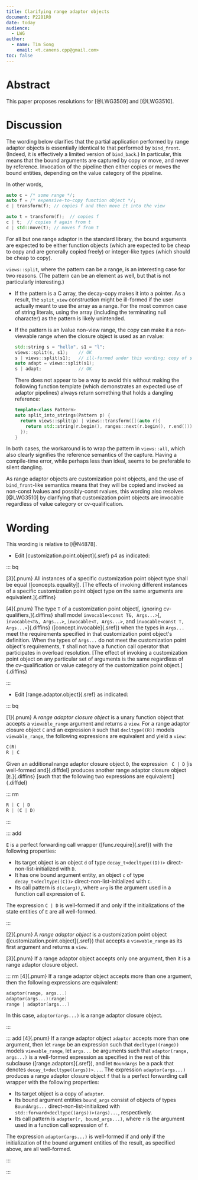 ```yaml
---
title: Clarifying range adaptor objects
document: P2281R0
date: today
audience:
  - LWG
author:
  - name: Tim Song
    email: <t.canens.cpp@gmail.com>
toc: false
---
```


# Abstract
This paper proposes resolutions for [@LWG3509] and [@LWG3510].

# Discussion

The wording below clarifies that the partial application performed by range adaptor objects
is essentially identical to that performed by `bind_front`. (Indeed, it is
effectively a limited version of `bind_back`.) In particular, this means that
the bound arguments are captured by copy or move, and never by reference.
Invocation of the pipeline then either copies or moves the bound entities,
depending on the value category of the pipeline.

In other words,

```c++
auto c = /* some range */;
auto f = /* expensive-to-copy function object */;
c | transform(f); // copies f and then move it into the view

auto t = transform(f);  // copies f
c | t;  // copies f again from t
c | std::move(t); // moves f from t
```

For all but one range adaptor in the standard library, the bound arguments are
expected to be either function objects (which are expected to be cheap to copy
and are generally copied freely) or integer-like types (which should be cheap to copy).

`views::split`, where the pattern can be a range, is an interesting case for two reasons.
(The pattern can be an element as well, but that is not particularly interesting.)

- If the pattern is a C array, the decay-copy makes it into a pointer. As a
  result, the `split_view` construction might be ill-formed if the user actually
  meant to use the array as a range. For the most common case of string literals,
  using the array (including the terminating null character) as the pattern is
  likely unintended.

- If the pattern is an lvalue non-view range, the copy can make it a non-viewable
  range when the closure object is used as an rvalue:

  ```c++
  std::string s = "hello", s1 = "l";
  views::split(s, s1);    // OK
  s | views::split(s1);   // ill-formed under this wording; copy of s1 forwarded as rvalue
  auto adapt = views::split(s1);
  s | adapt;              // OK
  ```

  There does not appear to be a way to avoid this without making the following
  function template (which demonstrates an expected use of adaptor pipelines)
  always return something that holds a dangling reference:

  ```c++
  template<class Pattern>
  auto split_into_strings(Pattern p) {
    return views::split(p) | views::transform([](auto r){
      return std::string(r.begin(), ranges::next(r.begin(), r.end()));
    });
  }
  ```

In both cases, the workaround is to wrap the pattern in `views::all`, which also
clearly signifies the reference semantics of the capture. Having a compile-time
error, while perhaps less than ideal, seems to be preferable to silent dangling.

As range adaptor objects are customization point objects, and the use of
`bind_front`-like semantics means that they will be copied and invoked as
non-const lvalues and possibly-const rvalues, this wording also resolves [@LWG3510] by
clarifying that customization point objects are invocable regardless of value
category or cv-qualification.


# Wording

This wording is relative to [@N4878].

- Edit [customization.point.object]{.sref} p4 as indicated:

::: bq

[3]{.pnum} All instances of a specific customization point object type shall be
equal ([concepts.equality]). [The effects of invoking different instances of a
specific customization point object type on the same arguments are equivalent.]{.diffins}

[4]{.pnum} The type `T` of a customization point object[, ignoring cv-qualifiers,]{.diffins} shall model
`invocable<const T&, Args...>`[, `invocable<T&, Args...>`, `invocable<T, Args...>`,
and `invocable<const T, Args...>`]{.diffins} ([concept.invocable]{.sref}) when the types in
`Args...` meet the requirements specified in that customization point object's
definition. When the types of `Args...` do not meet the customization point
object's requirements, `T` shall not have a function call operator that
participates in overload resolution. [The effect of invoking a customization
point object on any particular set of arguments is the same regardless of
the cv-qualification or value category of the customization point object.]{.diffins}

:::

- Edit [range.adaptor.object]{.sref} as indicated:

::: bq

[1]{.pnum} A _range adaptor closure object_ is a unary function object that
accepts a `viewable_­range` argument and returns a `view`. For a range adaptor
closure object `C` and an expression `R` such that `decltype((R))` models
`viewable_­range`, the following expressions are equivalent and yield a `view`:

```c++
C(R)
R | C
```

Given an additional range adaptor closure object `D`, the expression ` C | D` [is
well-formed and]{.diffdel} produces another range adaptor closure object [`E`.]{.diffins} [such that the
following two expressions are equivalent:]{.diffdel}

::: rm

```c++
R | C | D
R | (C | D)
```

:::

::: add

`E` is a perfect forwarding call wrapper ([func.require]{.sref}) with the following properties:

- Its target object is an object `d` of type `decay_t<decltype((D))>` direct-non-list-initialized with `D`.
- It has one bound argument entity, an object `c` of type `decay_t<decltype((C))>` direct-non-list-initialized with `C`.
- Its call pattern is `d(c(arg))`, where `arg` is the argument used in a function call expression of `E`.

The expression `C | D` is well-formed if and only if the initializations of the
state entities of `E` are all well-formed.

:::

[2]{.pnum}
A _range adaptor object_ is a customization point object
([customization.point.object]{.sref}) that accepts a `viewable_­range` as its
first argument and returns a `view`.

[3]{.pnum}
If a range adaptor object accepts only one argument, then it is a range adaptor
closure object.

::: rm
[4]{.pnum}
If a range adaptor object accepts more than one argument, then the following
expressions are equivalent:

```c++
adaptor(range, args...)
adaptor(args...)(range)
range | adaptor(args...)
```

In this case, `adaptor(args...)` is a range adaptor closure object.

:::

::: add
[4]{.pnum}
If a range adaptor object `adaptor` accepts more than one argument, then let
`range` be an expression such that `decltype((range))` models
`viewable_­range`, let `args...` be arguments such that
`adaptor(range, args...)` is a well-formed expression as specified in the rest
of this subclause ([range.adaptors]{.sref}), and let `BoundArgs` be a pack that
denotes `decay_t<decltype((args))>...`. The expression `adaptor(args...)`
produces a range adaptor closure object `f` that is a perfect forwarding call wrapper
with the following properties:

- Its target object is a copy of `adaptor`.
- Its bound argument entities `bound_args` consist of objects of types `BoundArgs...`
  direct-non-list-initialized with `std::forward<decltype((args))>(args)...`, respectively.
- Its call pattern is `adapter(r, bound_args...)`, where `r` is the argument
  used in a function call expression of `f`.

The expression `adaptor(args...)` is well-formed if and only if the
initialization of the bound argument entities of the result, as specified above,
are all well-formed.

:::

:::
